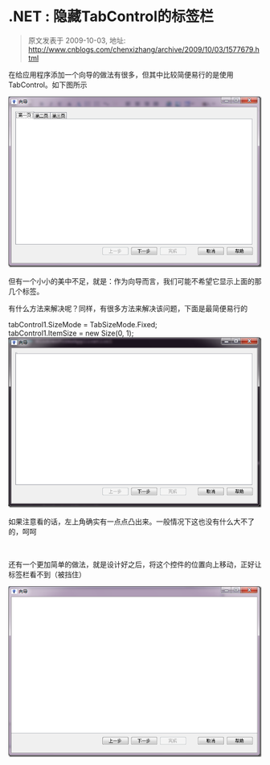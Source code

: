 # .NET : 隐藏TabControl的标签栏 
> 原文发表于 2009-10-03, 地址: http://www.cnblogs.com/chenxizhang/archive/2009/10/03/1577679.html 


在给应用程序添加一个向导的做法有很多，但其中比较简便易行的是使用TabControl。如下图所示

 [![image](./images/1577679-image_thumb.png "image")](http://images.cnblogs.com/cnblogs_com/chenxizhang/WindowsLiveWriter/2f3e5abcb8e4.NETTabControl_6564/image_2.png) 

 但有一个小小的美中不足，就是：作为向导而言，我们可能不希望它显示上面的那几个标签。

 有什么方法来解决呢？同样，有很多方法来解决该问题，下面是最简便易行的

 tabControl1.SizeMode = TabSizeMode.Fixed;  
tabControl1.ItemSize = new Size(0, 1); [![image](./images/1577679-image_thumb_1.png "image")](http://images.cnblogs.com/cnblogs_com/chenxizhang/WindowsLiveWriter/2f3e5abcb8e4.NETTabControl_6564/image_4.png) 

 如果注意看的话，左上角确实有一点点凸出来。一般情况下这也没有什么大不了的，呵呵

  

 还有一个更加简单的做法，就是设计好之后，将这个控件的位置向上移动，正好让标签栏看不到（被挡住）

 [![image](./images/1577679-image_thumb_2.png "image")](http://images.cnblogs.com/cnblogs_com/chenxizhang/WindowsLiveWriter/2f3e5abcb8e4.NETTabControl_6564/image_6.png)



